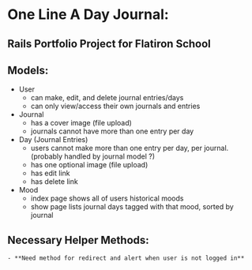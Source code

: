 # One Line A Day Journal:
## Rails Portfolio Project for Flatiron School 

## Models:
  - User
    - can make, edit, and delete journal entries/days
    - can only view/access their own journals and entries
  - Journal
    - has a cover image (file upload)
    - journals cannot have more than one entry per day
  - Day (Journal Entries)
    - users cannot make more than one entry per day, per journal. (probably handled by journal model ?)
    - has one optional image (file upload)
    - has edit link
    - has delete link
  - Mood 
    - index page shows all of users historical moods
    - show page lists journal days tagged with that mood, sorted by journal 

  ## Necessary Helper Methods:  
    - **Need method for redirect and alert when user is not logged in** 

